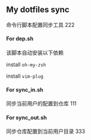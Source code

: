 ## My dotfiles sync
命令行脚本配置同步工具
222

#### For dep.sh
该脚本自动安装以下依赖

install `oh-my-zsh`

install `vim-plug`

#### For sync_in.sh
同步当前用户的配置到仓库
111

#### For sync_out.sh
同步仓库配置到当前用户目录
333

